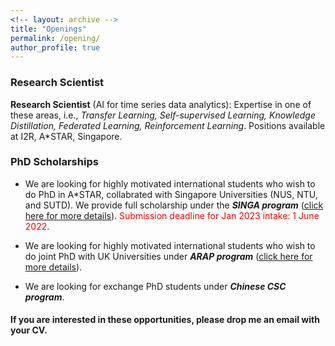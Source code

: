 ```yaml
---
<!-- layout: archive -->
title: "Openings"
permalink: /opening/
author_profile: true
---
```

### Research Scientist

**Research Scientist** (AI for time series data analytics): Expertise in one of these areas, i.e., *Transfer Learning, Self-supervised Learning, Knowledge Distillation, Federated Learning, Reinforcement Learning*. Positions available at I2R, A*STAR, Singapore.


### PhD Scholarships

* We are looking for highly motivated international students who wish to do PhD in A*STAR, collabrated with Singapore Universities (NUS, NTU, and SUTD). We provide full scholarship under the ***SINGA program*** ([click here for more details](https://www.a-star.edu.sg/Scholarships/for-graduate-studies/singapore-international-graduate-award-singa)). <span style="color:red">Submission deadline for Jan 2023 intake: 1 June 2022</span>.

* We are looking for highly motivated international students who wish to do joint PhD with UK Universities under ***ARAP program*** ([click here for more details](https://www.a-star.edu.sg/Scholarships/for-graduate-studies/a-star-research-attachment-programme-(arap))). 


* We are looking for exchange PhD students under ***Chinese CSC program***. 


#### If you are interested in these opportunities, please drop me an email with your CV.
